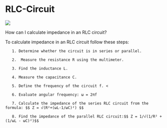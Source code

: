 <h1> RLC-Circuit </h1> 

<img src="https://instrumentationtools.com/wp-content/uploads/2018/07/relationship-between-resistance-reactance-and-impedance.png?ezimgfmt=rs:370x278/rscb2/ngcb2/notWebP">


How can I calculate impedance in an RLC circuit?

To calculate impedance in an RLC circuit follow these steps:


       1. Determine whether the circuit is in series or parallel. 

       2.  Measure the resistance R using the multimeter. 
    
       3. Find the inductance L. 
   
       4. Measure the capacitance C. 
     
       5. Define the frequency of the circuit f. <
   
       6. Evaluate angular frequency: ω = 2πf 
    
       7. Calculate the impedance of the series RLC circuit from the formula: $$ Z = √(R²+(ωL-1/ωC)²) $$
   
       8. Find the impedance of the parallel RLC circuit:$$ Z = 1/√(1/R² + (1/ωL - ωC)²)$$  
     


